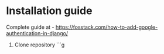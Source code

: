 # Installation guide

Complete guide at - https://fosstack.com/how-to-add-google-authentication-in-django/

1) Clone repository ```g